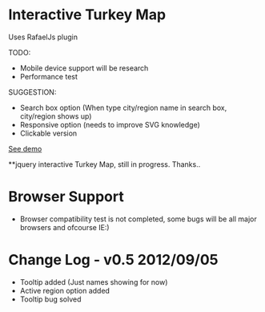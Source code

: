 # Interactive Turkey Map

Uses RafaelJs plugin 

TODO:
- Mobile device support will be research
- Performance test

SUGGESTION:
- Search box option (When type city/region name in search box, city/region shows up)
- Responsive option (needs to improve SVG knowledge)
- Clickable version


[See demo](http://selengora.com/test/harita)

**jquery interactive Turkey Map, still in progress. Thanks..

# Browser Support
- Browser compatibility test is not completed, some bugs will be all major browsers and ofcourse IE:)

# Change Log - v0.5 2012/09/05

- Tooltip added (Just names showing for now)
- Active region option added
- Tooltip bug solved